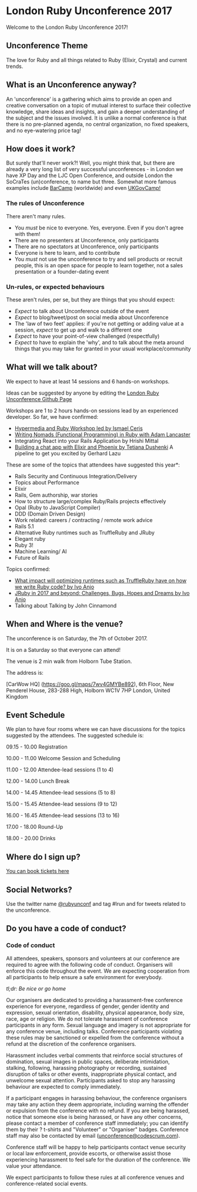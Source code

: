 # London Ruby Unconference 2017
Welcome to the London Ruby Unconference 2017! 

## Unconference Theme
The love for Ruby and all things related to Ruby (Elixir, Crystal) and current trends.

## What is an Unconference anyway?
An 'unconference' is a gathering which aims to provide an open and creative conversation on a topic of mutual interest to surface their collective knowledge, share ideas and insights, and gain a deeper understanding of the subject and the issues involved. It is unlike a normal conference is that there is no pre-planned agenda, no central organization, no fixed speakers, and no eye-watering price tag!

## How does it work?
But surely that'll never work?! Well, you might think that, but there are already a very long list of very successful unconferences - in London we have XP Day and the LJC Open Conference, and outside London the SoCraTes (un)conference, to name but three. Somewhat more famous examples include [BarCamp](http://barcamp.org/w/page/402984/FrontPage) (worldwide) and even [UKGovCamp!](https://www.youtube.com/watch?v=kqThn6yeBJA)

### The rules of Unconference
There aren't many rules.
* You _must_ be nice to everyone. Yes, everyone. Even if you don't agree with them!
* There are no presenters at Unconference, only participants
* There are no spectators at Unconference, only participants
* Everyone is here to learn, and to contribute
* You _must_ not use the unconference to try and sell products or recruit people, this is an open space for people to learn together, not a sales presentation or a founder-dating event 

### Un-rules, or expected behaviours
These aren't rules, per se, but they are things that you should expect:
* _Expect_ to talk about Unconference outside of the event
* _Expect_ to blog/tweet/post on social media about Unconference
* The 'law of two feet' applies: if you're not getting or adding value at a session, _expect_ to get up and walk to a different one
* _Expect_ to have your point-of-view challenged (respectfully)
* _Expect_ to have to explain the 'why', and to talk about the meta around things that you may take for granted in your usual workplace/community

## What will we talk about?
We expect to have at least 14 sessions and 6 hands-on workshops.

Ideas can be suggested by anyone by editing the [London Ruby Unconference Github Page](https://github.com/codescrum/london_ruby_unconference_2017#what-will-we-talk-about)

Workshops are 1 to 2 hours hands-on sessions lead by an experienced developer. So far, we have confirmed:

* [Hypermedia and Ruby Workshop led by Ismael Ceris](https://www.linkedin.com/pulse/hypermedia-ruby-workshop-led-ismael-ceris-london-2017-jairo-diaz/?lipi=urn%3Al)
* [Writing Nomads (Functional Programming) in Ruby with Adam Lancaster](https://www.linkedin.com/pulse/functional-programming-workshop-ruby-adam-lancaster-london-jairo-diaz/)
* Integrating React into your Rails Application by Hrishi Mittal
* [Building a chat app with Elixir and Phoenix by Tetiana Dushenki](http://www.linkedin.com/pulse/building-chat-app-elixir-phoenix-rubyunconf-jairo-diaz/)
A pipeline to get you excited by Gerhard Lazu

These are some of the topics that attendees have suggested this year*:

* Rails Security and Continuous Integration/Delivery
* Topics about Performance
* Elixir
* Rails, Gem authorship, war stories
* How to structure large/complex Ruby/Rails projects effectively
* Opal (Ruby to JavaScript Compiler)
* DDD (Domain Driven Design)
* Work related: careers / contracting / remote work advice
* Rails 5.1
* Alternative Ruby runtimes such as TruffleRuby and JRuby
* Elegant ruby
* Ruby 3!
* Machine Learning/ AI
* Future of Rails

Topics confirmed:

* [What impact will optimizing runtimes such as TruffleRuby have on how we write Ruby code? by Ivo Anjo](https://www.linkedin.com/pulse/what-impact-optimization-runtimes-truffleruby-have-how-jairo-diaz)
* [JRuby in 2017 and beyond: Challenges, Bugs, Hopes and Dreams by Ivo Anjo](https://www.linkedin.com/pulse/jruby-2017-beyond-challenges-bugs-hopes-dreams-jairo-diaz)
* Talking about Talking by John Cinnamond


## When and Where is the venue?
The unconference is on Saturday, the 7th of October 2017.

It is on a Saturday so that everyone can attend!

The venue is 2 min walk from Holborn Tube Station.

The address is:

[CarWow HQ] (https://goo.gl/maps/7wv4GMYBe892), 6th Floor, New Penderel House, 283-288 High, Holborn WC1V 7HP London, United Kingdom


## Event Schedule

We plan to have four rooms where we can have discussions for the topics suggested by the attendees.
The suggested schedule is:

09.15 - 10.00 Registration

10.00 - 11.00 Welcome Session and Scheduling 

11.00 - 12.00 Attendee-lead sessions (1 to 4)

12.00 - 14.00 Lunch Break

14.00 - 14.45 Attendee-lead sessions (5 to 8)

15.00 - 15.45 Attendee-lead sessions (9 to 12)

16.00 - 16.45 Attendee-lead sessions (13 to 16)

17.00 - 18.00 Round-Up

18.00 - 20.00 Drinks 
 
## Where do I sign up?
[You can book tickets here](https://www.eventbrite.com/e/london-ruby-unconference-tickets-36286901098)

## Social Networks?

Use the twitter name [@rubyunconf](https://twitter.com/rubyunconf) and tag #lrun and  for tweets related to the unconference.

## Do you have a code of conduct?

### Code of conduct

All attendees, speakers, sponsors and volunteers at our conference are required to agree with the following code of conduct. Organisers will enforce this code throughout the event. We are expecting cooperation from all participants to help ensure a safe environment for everybody.

*tl;dr: Be nice or go home*

Our organisers are dedicated to providing a harassment-free conference experience for everyone, regardless of gender, gender identity and expression, sexual orientation, disability, physical appearance, body size, race, age or religion. We do not tolerate harassment of conference participants in any form. Sexual language and imagery is not appropriate for any conference venue, including talks. Conference participants violating these rules may be sanctioned or expelled from the conference without a refund at the discretion of the conference organisers.

Harassment includes verbal comments that reinforce social structures of domination, sexual images in public spaces, deliberate intimidation, stalking, following, harassing photography or recording, sustained disruption of talks or other events, inappropriate physical contact, and unwelcome sexual attention. Participants asked to stop any harassing behaviour are expected to comply immediately.

If a participant engages in harassing behaviour, the conference organisers may take any action they deem appropriate, including warning the offender or expulsion from the conference with no refund. If you are being harassed, notice that someone else is being harassed, or have any other concerns, please contact a member of conference staff immediately; you can identify them by their ? t-shirts and "Volunteer" or "Organiser" badges. Conference staff may also be contacted by email (unconference@codescrum.com).

Conference staff will be happy to help participants contact venue security or local law enforcement, provide escorts, or otherwise assist those experiencing harassment to feel safe for the duration of the conference. We value your attendance.

We expect participants to follow these rules at all conference venues and conference-related social events.
